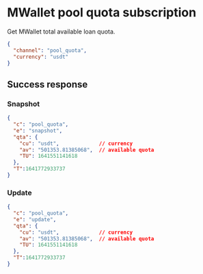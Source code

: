 # MWallet pool quota subscription

Get MWallet total available loan quota.

```json
{ 
  "channel": "pool_quota", 
  "currency": "usdt"
}
```

## Success response

### Snapshot
```json
{
  "c": "pool_quota",
  "e": "snapshot",
  "qta": {
    "cu": "usdt",             // currency
    "av": "501353.81385068",  // available quota
    "TU": 1641551141618
  },
  "T":1641772933737
}
```

### Update
```json
{
  "c": "pool_quota",
  "e": "update",
  "qta": {
    "cu": "usdt",             // currency
    "av": "501353.81385068",  // available quota
    "TU": 1641551141618
  },
  "T":1641772933737
}
```
